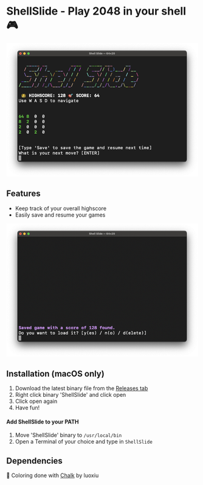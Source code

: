 # ShellSlide - Play 2048 in your shell 🎮
![The game](https://github.com/Tohr01/ShellSlide/blob/main/screenshots/main_game.png)

## Features
- Keep track of your overall highscore
- Easily save and resume your games

![Saving and resuming a game](https://github.com/Tohr01/ShellSlide/blob/main/screenshots/load_game.png)

## Installation (macOS only)
1. Download the latest binary file from the [Releases tab](https://github.com/Tohr01/ShellSlide/releases/tag/release)
2. Right click binary 'ShellSlide' and click open
3. Click open again
4. Have fun!

#### Add ShellSlide to your PATH
1. Move 'ShellSlide' binary to ```/usr/local/bin```
2. Open a Terminal of your choice and type in ```ShellSlide```

## Dependencies
🌈 Coloring done with [Chalk](https://github.com/luoxiu/Chalk) by luoxiu
